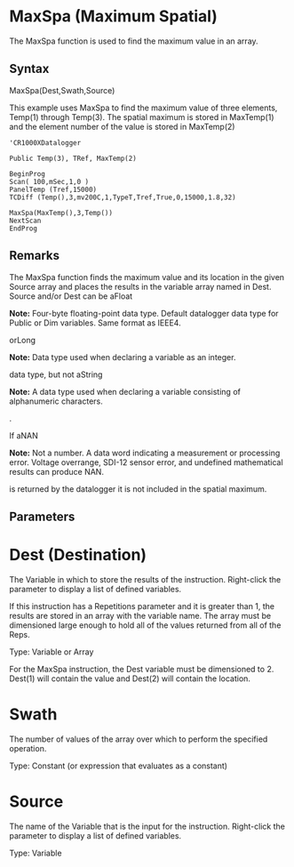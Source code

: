 # MaxSpa (Maximum Spatial)

The MaxSpa function is used to find the maximum value in an array.

## Syntax

MaxSpa(Dest,Swath,Source)

This example uses MaxSpa to find the maximum value of three elements, Temp(1) through Temp(3). The spatial maximum is stored in MaxTemp(1) and the element number of the value is stored in MaxTemp(2)

```
'CR1000XDatalogger

Public Temp(3), TRef, MaxTemp(2)

BeginProg
Scan( 100,mSec,1,0 )
PanelTemp (Tref,15000)
TCDiff (Temp(),3,mv200C,1,TypeT,Tref,True,0,15000,1.8,32)

MaxSpa(MaxTemp(),3,Temp())
NextScan
EndProg
```

## Remarks

The MaxSpa function finds the maximum value and its location in the given Source array and places the results in the variable array named in Dest. Source and/or Dest can be aFloat

**Note:** Four-byte floating-point data type. Default datalogger data type for Public or Dim variables. Same format as IEEE4.

orLong

**Note:** Data type used when declaring a variable as an integer.

data type, but not aString

**Note:** A data type used when declaring a variable consisting of alphanumeric characters.

.

If aNAN

**Note:** Not a number. A data word indicating a measurement or processing error. Voltage overrange, SDI-12 sensor error, and undefined mathematical results can produce NAN.

is returned by the datalogger it is not included in the spatial maximum.

## Parameters

# Dest (Destination)

The Variable in which to store the results of the instruction. Right-click the parameter to display a list of defined variables.

If this instruction has a Repetitions parameter and it is greater than 1, the results are stored in an array with the variable name. The array must be dimensioned large enough to hold all of the values returned from all of the Reps.

Type: Variable or Array

For the MaxSpa instruction, the Dest variable must be dimensioned to 2. Dest(1) will contain the value and Dest(2) will contain the location.

# Swath

The number of values of the array over which to perform the specified operation.

Type: Constant (or expression that evaluates as a constant)

# Source

The name of the Variable that is the input for the instruction. Right-click the parameter to display a list of defined variables.

Type: Variable
